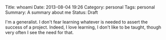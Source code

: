 Title: whoami
Date: 2013-08-04 19:26
Category: personal
Tags: personal
Summary: A summary about me
Status: Draft


I'm a generalist.
I don't fear learning whatever is needed to assert the success of a project.
Indeed, I love learning, I don't like to be taught, though very often I see
the need for that.
